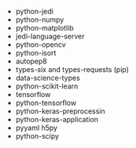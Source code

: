 - python-jedi
- python-numpy
- python-matplotlib
- jedi-language-server
- python-opencv
- python-isort
- autopep8
- types-six and types-requests (pip)
- data-science-types
- python-scikit-learn
- tensorflow
- python-tensorflow
- python-keras-preprocessin
- python-keras-application
- pyyaml h5py
- python-scipy
